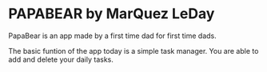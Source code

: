 # PAPABEAR by MarQuez LeDay

PapaBear is an app made by a first time dad for first time dads.

The basic funtion of the app today is a simple task manager. You are able to add and delete your daily tasks. 
